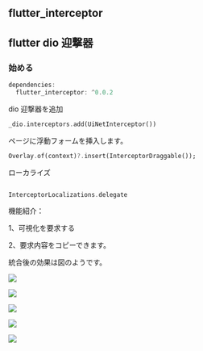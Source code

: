 ## flutter_interceptor
## flutter dio 迎撃器

### 始める

```dart
dependencies:
  flutter_interceptor: ^0.0.2
```

dio 迎撃器を追加

```dart
_dio.interceptors.add(UiNetInterceptor())
```

ページに浮動フォームを挿入します。

```dart
Overlay.of(context)?.insert(InterceptorDraggable());
```

ローカライズ

```dart

InterceptorLocalizations.delegate
```

機能紹介：

1、可視化を要求する

2、要求内容をコピーできます。

統合後の効果は図のようです。

![](art/1.jpg)

![](art/2.jpg)

![](art/3.jpg)

![](art/4.jpg)

![](art/5.jpg)

